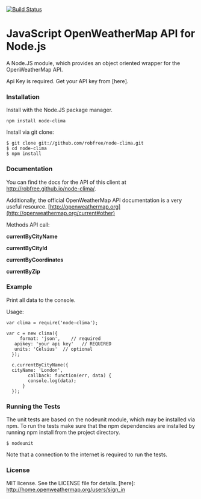 [![Build Status](https://travis-ci.org/robfree/node-clima.svg?branch=master)](https://travis-ci.org/robfree/node-clima)
# JavaScript OpenWeatherMap API for Node.js
A Node.JS module, which provides an object oriented wrapper for the OpenWeatherMap API.

Api Key is required.
Get your API key from [here].
### Installation
Install with the Node.JS package manager.

    npm install node-clima

Install via git clone:

    $ git clone git://github.com/robfree/node-clima.git
    $ cd node-clima
    $ npm install

### Documentation
You can find the docs for the API of this client at http://robfree.github.io/node-clima/.

Additionally, the official OpenWeatherMap API documentation is a very useful resource. [http://openweathermap.org](http://openweathermap.org/current#other)

Methods API call:

**currentByCityName**

**currentByCityId**

**currentByCoordinates**

**currentByZip**

### Example
Print all data to the console.

Usage:


    var clima = require('node-clima');

    var c = new clima({
	     format: 'json',    // required
       apikey: 'your api key'   // REQUIRED
       units: 'Celsius'  // optional
	  });

	  c.currentByCityName({
      cityName: 'London',
		    callback: function(err, data) {
		    console.log(data);
		  }
	  });

### Running the Tests
The unit tests are based on the nodeunit module, which may be installed via npm. To run the tests make sure that the npm dependencies are installed by running npm install from the project directory.

    $ nodeunit

Note that a connection to the internet is required to run the tests.

### License
MIT license. See the LICENSE file for details.
[here]: http://home.openweathermap.org/users/sign_in

